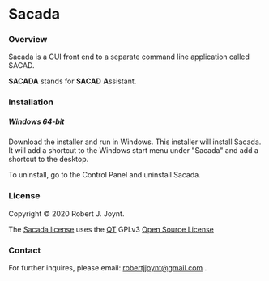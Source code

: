 # Sacada

### Overview

Sacada is a GUI front end to a separate command line application called SACAD.

**SACADA** stands for **SACAD** **A**ssistant.

### Installation

##### Windows 64-bit

Download the installer and run in Windows. This installer will install Sacada. It will add a shortcut to the Windows start menu under "Sacada" and add a shortcut to the desktop.

To uninstall, go to the Control Panel and uninstall Sacada.

### License

Copyright &copy; 2020 Robert J. Joynt.

The <a href="https://github.com/Jalopy-Tech/Sacada/blob/master/LICENSE.md">Sacada license</a> uses the <a href="https://www.qt.io/">QT</a> GPLv3 <a href="https://doc.qt.io/qt-5/gpl.html">Open Source License</a>

### Contact

For further inquires, please email: robertjjoynt@gmail.com .











